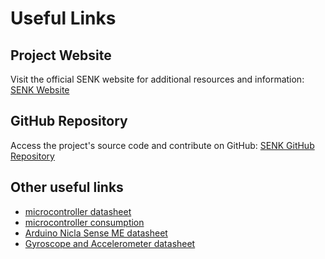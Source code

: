 # Useful Links

## Project Website

Visit the official SENK website for additional resources and information: [SENK Website](senk.nicolasferraresso.dev)

## GitHub Repository

Access the project's source code and contribute on GitHub: [SENK GitHub Repository](https://github.com/Magform/senk)

## Other useful links

- [microcontroller datasheet](https://infocenter.nordicsemi.com/pdf/nRF52832_PS_v1.4.pdf)
- [microcontroller consumption](https://devzone.nordicsemi.com/power/w/opp/2/online-power-profiler-for-bluetooth-le)
- [Arduino Nicla Sense ME datasheet](https://docs.arduino.cc/resources/datasheets/ABX00050-datasheet.pdf)
- [Gyroscope and Accelerometer datasheet](https://www.bosch-sensortec.com/media/boschsensortec/downloads/datasheets/bst-bhi260ap-ds000.pdf)